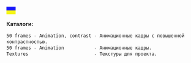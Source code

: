 ![](https://github.com/drilnet/blender3d-tea2025b/blob/master/UA.png)

**Каталоги:**
```
50 frames - Animation, contrast - Анимационные кадры с повышенной контрастностью.
50 frames - Animation           - Анимационные кадры.
Textures                        - Текстуры для проекта.
```

